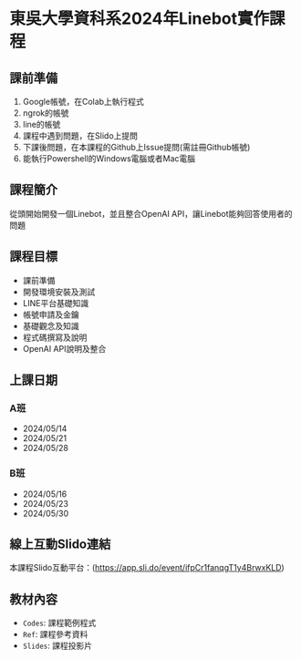 # 東吳大學資科系2024年Linebot實作課程

## 課前準備
1. Google帳號，在Colab上執行程式
2. ngrok的帳號
3. line的帳號
4. 課程中遇到問題，在Slido上提問
5. 下課後問題，在本課程的Github上Issue提問(需註冊Github帳號)
6. 能執行Powershell的Windows電腦或者Mac電腦

## 課程簡介
從頭開始開發一個Linebot，並且整合OpenAI API，讓Linebot能夠回答使用者的問題

## 課程目標
- 課前準備
- 開發環境安裝及測試
- LINE平台基礎知識
- 帳號申請及金鑰
- 基礎觀念及知識
- 程式碼撰寫及說明
- OpenAI API說明及整合

## 上課日期
### A班
- 2024/05/14
- 2024/05/21
- 2024/05/28

### B班
- 2024/05/16
- 2024/05/23 
- 2024/05/30

## 線上互動Slido連結
 本課程Slido互動平台：(https://app.sli.do/event/ifpCr1fanqgT1y4BrwxKLD)
 
## 教材內容
- `Codes`: 課程範例程式
- `Ref`: 課程參考資料
- `Slides`: 課程投影片